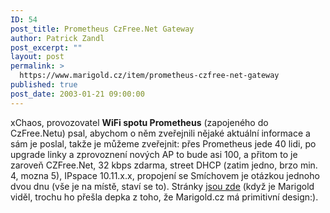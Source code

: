 ```yaml
---
ID: 54
post_title: Prometheus CzFree.Net Gateway
author: Patrick Zandl
post_excerpt: ""
layout: post
permalink: >
  https://www.marigold.cz/item/prometheus-czfree-net-gateway
published: true
post_date: 2003-01-21 09:00:00
---
```

xChaos, provozovatel <STRONG>WiFi spotu Prometheus</STRONG> (zapojeného do CzFree.Netu) psal, abychom o něm zveřejnili nějaké aktuální informace a sám je poslal, takže je můžeme zveřejnit: přes Prometheus jede 40 lidi, po upgrade linky a zprovoznení nových AP to bude asi 100, a přitom to je zaroveň CZFree.Net, 32 kbps zdarma, street DHCP (zatim jedno, brzo min. 4, mozna 5), IPspace 10.11.x.x, propojení se Smíchovem je otázkou jednoho dvou dnu (vše je na místě, staví se to). Stránky <A href="http://www.arachne.cz/~freenet/" target=_blank>jsou zde</A> (když je Marigold viděl, trochu ho přešla depka z toho, že Marigold.cz má primitivní design:).